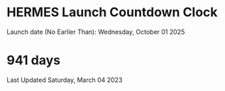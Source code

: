 # HERMES Launch Countdown Clock

Launch date (No Earlier Than): Wednesday, October 01 2025
# 941 days

Last Updated Saturday, March 04 2023